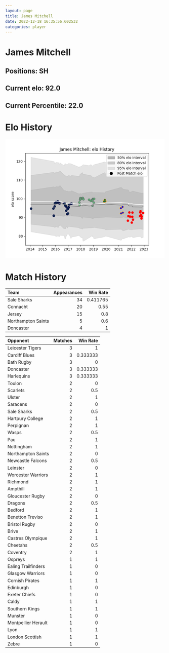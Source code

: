 ```yaml
---  
layout: page  
title: James Mitchell  
date: 2022-12-18 16:35:56.602532  
categories: player  
---
```

# James Mitchell

## Positions: SH

## Current elo: 92.0

## Current Percentile: 22.0

# Elo History


![elo history](history_JamesMitchell.png)
# Match History


| Team               |   Appearances |   Win Rate |
|:-------------------|--------------:|-----------:|
| Sale Sharks        |            34 |   0.411765 |
| Connacht           |            20 |   0.55     |
| Jersey             |            15 |   0.8      |
| Northampton Saints |             5 |   0.6      |
| Doncaster          |             4 |   1        |

| Opponent            |   Matches |   Win Rate |
|:--------------------|----------:|-----------:|
| Leicester Tigers    |         3 |   1        |
| Cardiff Blues       |         3 |   0.333333 |
| Bath Rugby          |         3 |   0        |
| Doncaster           |         3 |   0.333333 |
| Harlequins          |         3 |   0.333333 |
| Toulon              |         2 |   0        |
| Scarlets            |         2 |   0.5      |
| Ulster              |         2 |   1        |
| Saracens            |         2 |   0        |
| Sale Sharks         |         2 |   0.5      |
| Hartpury College    |         2 |   1        |
| Perpignan           |         2 |   1        |
| Wasps               |         2 |   0.5      |
| Pau                 |         2 |   1        |
| Nottingham          |         2 |   1        |
| Northampton Saints  |         2 |   0        |
| Newcastle Falcons   |         2 |   0.5      |
| Leinster            |         2 |   0        |
| Worcester Warriors  |         2 |   1        |
| Richmond            |         2 |   1        |
| Ampthill            |         2 |   1        |
| Gloucester Rugby    |         2 |   0        |
| Dragons             |         2 |   0.5      |
| Bedford             |         2 |   1        |
| Benetton Treviso    |         2 |   1        |
| Bristol Rugby       |         2 |   0        |
| Brive               |         2 |   1        |
| Castres Olympique   |         2 |   1        |
| Cheetahs            |         2 |   0.5      |
| Coventry            |         2 |   1        |
| Ospreys             |         1 |   1        |
| Ealing Trailfinders |         1 |   0        |
| Glasgow Warriors    |         1 |   0        |
| Cornish Pirates     |         1 |   1        |
| Edinburgh           |         1 |   0        |
| Exeter Chiefs       |         1 |   0        |
| Caldy               |         1 |   1        |
| Southern Kings      |         1 |   1        |
| Munster             |         1 |   0        |
| Montpellier Herault |         1 |   0        |
| Lyon                |         1 |   1        |
| London Scottish     |         1 |   1        |
| Zebre               |         1 |   0        |
